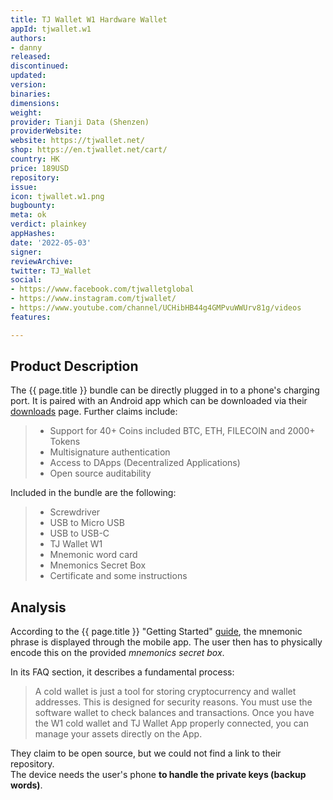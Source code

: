 ```yaml
---
title: TJ Wallet W1 Hardware Wallet
appId: tjwallet.w1
authors:
- danny
released: 
discontinued: 
updated: 
version: 
binaries: 
dimensions: 
weight: 
provider: Tianji Data (Shenzen)
providerWebsite: 
website: https://tjwallet.net/
shop: https://en.tjwallet.net/cart/
country: HK
price: 189USD
repository: 
issue: 
icon: tjwallet.w1.png
bugbounty: 
meta: ok
verdict: plainkey
appHashes: 
date: '2022-05-03'
signer: 
reviewArchive: 
twitter: TJ_Wallet
social:
- https://www.facebook.com/tjwalletglobal
- https://www.instagram.com/tjwallet/
- https://www.youtube.com/channel/UCHibHB44g4GMPvuWWUrv81g/videos
features: 

---
```


## Product Description 

The {{ page.title }} bundle can be directly plugged in to a phone's charging port. It is paired with an Android app which can be downloaded via their [downloads](https://en.tjwallet.net/download/) page. Further claims include: 

> - Support for 40+ Coins included BTC, ETH, FILECOIN and 2000+ Tokens
> - Multisignature authentication 
> - Access to DApps (Decentralized Applications)
> - Open source auditability 

Included in the bundle are the following: 

> - Screwdriver
> - USB to Micro USB
> - USB to USB-C
> - TJ Wallet W1
> - Mnemonic word card
> - Mnemonics Secret Box
> - Certificate and some instructions

## Analysis 

According to the {{ page.title }} "Getting Started" [guide](https://en.tjwallet.net/getting-started/), the mnemonic phrase is displayed through the mobile app. The user then has to physically encode this on the provided *mnemonics secret box*. 

In its FAQ section, it describes a fundamental process:

> A cold wallet is just a tool for storing cryptocurrency and wallet addresses. This is designed for security reasons. You must use the software wallet to check balances and transactions. Once you have the W1 cold wallet and TJ Wallet App properly connected, you can manage your assets directly on the App.

They claim to be open source, but we could not find a link to their repository.  
The device needs the user's phone **to handle the private keys (backup words)**.

 
